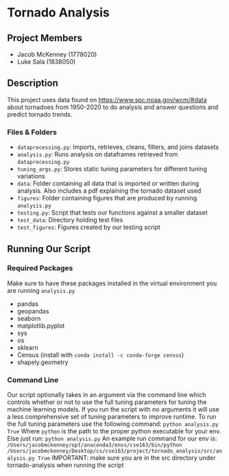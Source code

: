 # Tornado Analysis

## Project Members
- Jacob McKenney (1778020)
- Luke Sala (1838050)

## Description
This project uses data found on https://www.spc.noaa.gov/wcm/#data about
tornadoes from 1950-2020 to do analysis and answer questions and predict
tornado trends.
### Files & Folders
- `dataprocessing.py`: Imports, retrieves, cleans, filters, and joins datasets
- `analysis.py`: Runs analysis on dataframes retrieved from `dataprocessing.py`
- `tuning_args.py`: Stores static tuning parameters for different tuning
variations
- `data`: Folder containing all data that is imported or written during
analysis. Also includes a pdf explaining the tornado dataset used
- `figures`: Folder containing figures that are produced by running
`analysis.py`
- `testing.py`: Script that tests our functions against a smaller dataset
- `test_data`: Directory holding test files
- `test_figures`: Figures created by our testing script

## Running Our Script
### Required Packages
Make sure to have these packages installed in the virtual environment you
are running `analysis.py`
- pandas
- geopandas
- seaborn
- matplotlib.pyplot
- sys
- os
- sklearn
- Census (install with `conda install -c conda-forge census`)
- shapely.geometry

### Command Line
Our script optionally takes in an argument via the command line which
controls whether or not to use the full tuning parameters for tuning the
machine learning models. If you run the script with no arguments it
will use a less comprehensive set of tuning parameters to improve runtime. To
run the full tuning parameters use the following command:
`python analysis.py True`
Where `python` is the path to the proper python executable for your env.
Else just run:
`python analysis.py`
An example run command for our env is: `/Users/jacobmckenney/opt/anaconda3/envs/cse163/bin/python /Users/jacobmckenney/Desktop/cs/cse163/project/tornado_analysis/src/analysis.py True`
IMPORTANT: make sure you are in the src directory under tornado-analysis when running the script
